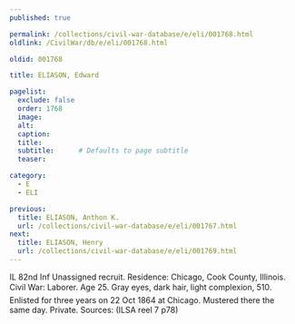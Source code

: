 ```yaml
---
published: true

permalink: /collections/civil-war-database/e/eli/001768.html
oldlink: /CivilWar/db/e/eli/001768.html

oldid: 001768

title: ELIASON, Edward

pagelist:
  exclude: false
  order: 1768
  image: 
  alt:
  caption:
  title:
  subtitle:      # Defaults to page subtitle
  teaser:

category: 
  - E 
  - ELI

previous:
  title: ELIASON, Anthon K.
  url: /collections/civil-war-database/e/eli/001767.html  
next:
  title: ELIASON, Henry
  url: /collections/civil-war-database/e/eli/001769.html   
---
```

IL 82nd Inf Unassigned recruit. Residence: Chicago, Cook County, Illinois. Civil War: Laborer. Age 25. Gray eyes, dark hair, light complexion, 5&#146;10&#148;. Enlisted for three years on 22 Oct 1864 at Chicago. Mustered there the same day. Private. Sources: (ILSA reel 7 p78)